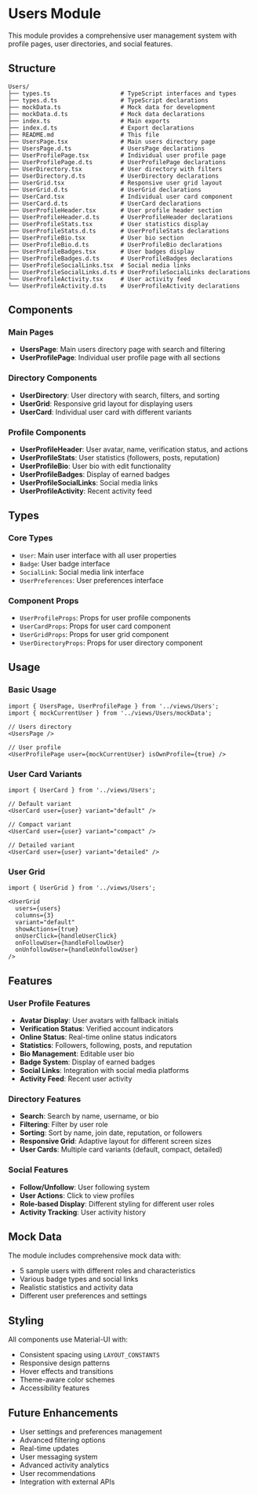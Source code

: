 # Users Module

This module provides a comprehensive user management system with profile pages, user directories, and social features.

## Structure

```
Users/
├── types.ts                    # TypeScript interfaces and types
├── types.d.ts                  # TypeScript declarations
├── mockData.ts                 # Mock data for development
├── mockData.d.ts               # Mock data declarations
├── index.ts                    # Main exports
├── index.d.ts                  # Export declarations
├── README.md                   # This file
├── UsersPage.tsx               # Main users directory page
├── UsersPage.d.ts              # UsersPage declarations
├── UserProfilePage.tsx         # Individual user profile page
├── UserProfilePage.d.ts        # UserProfilePage declarations
├── UserDirectory.tsx           # User directory with filters
├── UserDirectory.d.ts          # UserDirectory declarations
├── UserGrid.tsx                # Responsive user grid layout
├── UserGrid.d.ts               # UserGrid declarations
├── UserCard.tsx                # Individual user card component
├── UserCard.d.ts               # UserCard declarations
├── UserProfileHeader.tsx       # User profile header section
├── UserProfileHeader.d.ts      # UserProfileHeader declarations
├── UserProfileStats.tsx        # User statistics display
├── UserProfileStats.d.ts       # UserProfileStats declarations
├── UserProfileBio.tsx          # User bio section
├── UserProfileBio.d.ts         # UserProfileBio declarations
├── UserProfileBadges.tsx       # User badges display
├── UserProfileBadges.d.ts      # UserProfileBadges declarations
├── UserProfileSocialLinks.tsx  # Social media links
├── UserProfileSocialLinks.d.ts # UserProfileSocialLinks declarations
└── UserProfileActivity.tsx     # User activity feed
└── UserProfileActivity.d.ts    # UserProfileActivity declarations
```

## Components

### Main Pages

- **UsersPage**: Main users directory page with search and filtering
- **UserProfilePage**: Individual user profile page with all sections

### Directory Components

- **UserDirectory**: User directory with search, filters, and sorting
- **UserGrid**: Responsive grid layout for displaying users
- **UserCard**: Individual user card with different variants

### Profile Components

- **UserProfileHeader**: User avatar, name, verification status, and actions
- **UserProfileStats**: User statistics (followers, posts, reputation)
- **UserProfileBio**: User bio with edit functionality
- **UserProfileBadges**: Display of earned badges
- **UserProfileSocialLinks**: Social media links
- **UserProfileActivity**: Recent activity feed

## Types

### Core Types

- `User`: Main user interface with all user properties
- `Badge`: User badge interface
- `SocialLink`: Social media link interface
- `UserPreferences`: User preferences interface

### Component Props

- `UserProfileProps`: Props for user profile components
- `UserCardProps`: Props for user card component
- `UserGridProps`: Props for user grid component
- `UserDirectoryProps`: Props for user directory component

## Usage

### Basic Usage

```tsx
import { UsersPage, UserProfilePage } from '../views/Users';
import { mockCurrentUser } from '../views/Users/mockData';

// Users directory
<UsersPage />

// User profile
<UserProfilePage user={mockCurrentUser} isOwnProfile={true} />
```

### User Card Variants

```tsx
import { UserCard } from '../views/Users';

// Default variant
<UserCard user={user} variant="default" />

// Compact variant
<UserCard user={user} variant="compact" />

// Detailed variant
<UserCard user={user} variant="detailed" />
```

### User Grid

```tsx
import { UserGrid } from '../views/Users';

<UserGrid
  users={users}
  columns={3}
  variant="default"
  showActions={true}
  onUserClick={handleUserClick}
  onFollowUser={handleFollowUser}
  onUnfollowUser={handleUnfollowUser}
/>
```

## Features

### User Profile Features

- **Avatar Display**: User avatars with fallback initials
- **Verification Status**: Verified account indicators
- **Online Status**: Real-time online status indicators
- **Statistics**: Followers, following, posts, and reputation
- **Bio Management**: Editable user bio
- **Badge System**: Display of earned badges
- **Social Links**: Integration with social media platforms
- **Activity Feed**: Recent user activity

### Directory Features

- **Search**: Search by name, username, or bio
- **Filtering**: Filter by user role
- **Sorting**: Sort by name, join date, reputation, or followers
- **Responsive Grid**: Adaptive layout for different screen sizes
- **User Cards**: Multiple card variants (default, compact, detailed)

### Social Features

- **Follow/Unfollow**: User following system
- **User Actions**: Click to view profiles
- **Role-based Display**: Different styling for different user roles
- **Activity Tracking**: User activity history

## Mock Data

The module includes comprehensive mock data with:

- 5 sample users with different roles and characteristics
- Various badge types and social links
- Realistic statistics and activity data
- Different user preferences and settings

## Styling

All components use Material-UI with:

- Consistent spacing using `LAYOUT_CONSTANTS`
- Responsive design patterns
- Hover effects and transitions
- Theme-aware color schemes
- Accessibility features

## Future Enhancements

- User settings and preferences management
- Advanced filtering options
- Real-time updates
- User messaging system
- Advanced activity analytics
- User recommendations
- Integration with external APIs
